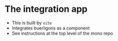 # The integration app

- This is built by `vite`
- Integrates buerligons as a component
- See instructions at the top level of the mono repo
